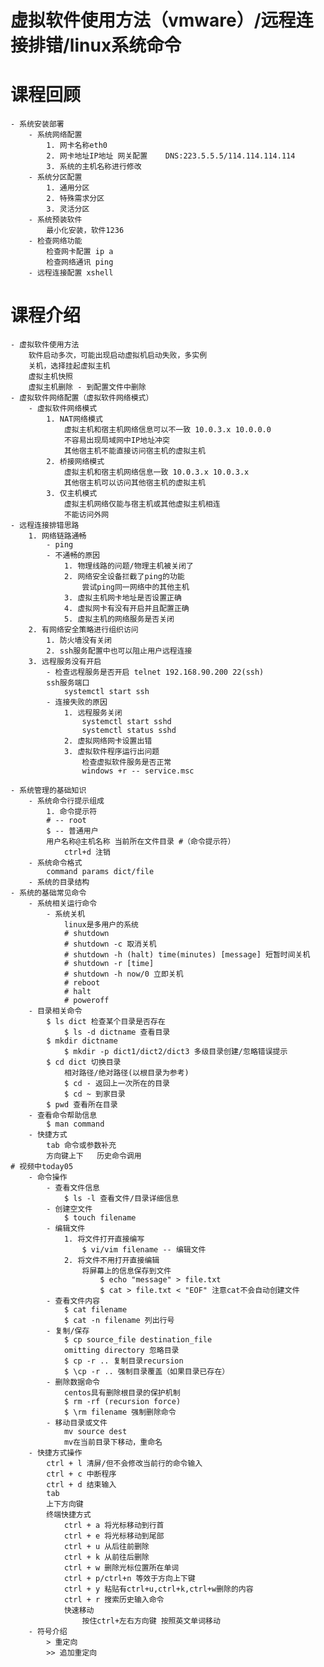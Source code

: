# 虚拟软件使用方法（vmware）/远程连接排错/linux系统命令
# 课程回顾
	- 系统安装部署
		- 系统网络配置
			1. 网卡名称eth0  
			2. 网卡地址IP地址 网关配置	DNS:223.5.5.5/114.114.114.114
			3. 系统的主机名称进行修改
		- 系统分区配置
			1. 通用分区
			2. 特殊需求分区
			3. 灵活分区
		- 系统预装软件
			最小化安装，软件1236
		- 检查网络功能
			检查网卡配置 ip a
			检查网络通讯 ping
		- 远程连接配置 xshell
# 课程介绍
	- 虚拟软件使用方法
		软件启动多次，可能出现启动虚拟机启动失败，多实例
		关机，选择挂起虚拟主机
		虚拟主机快照
		虚拟主机删除 - 到配置文件中删除
	- 虚拟软件网络配置（虚拟软件网络模式）
		- 虚拟软件网络模式
			1. NAT网络模式
				虚拟主机和宿主机网络信息可以不一致 10.0.3.x 10.0.0.0
				不容易出现局域网中IP地址冲突
				其他宿主机不能直接访问宿主机的虚拟主机
			2. 桥接网络模式
				虚拟主机和宿主机网络信息一致 10.0.3.x 10.0.3.x
				其他宿主机可以访问其他宿主机的虚拟主机
			3. 仅主机模式
				虚拟主机网络仅能与宿主机或其他虚拟主机相连
				不能访问外网
	- 远程连接排错思路
		1. 网络链路通畅
			- ping
			- 不通畅的原因
				1. 物理线路的问题/物理主机被关闭了
				2. 网络安全设备拦截了ping的功能
					尝试ping同一网络中的其他主机
				3. 虚拟主机网卡地址是否设置正确
				4. 虚拟网卡有没有开启并且配置正确
				5. 虚拟主机的网络服务是否关闭
		2. 有网络安全策略进行组织访问
			1. 防火墙没有关闭
			2. ssh服务配置中也可以阻止用户远程连接
		3. 远程服务没有开启
			- 检查远程服务是否开启 telnet 192.168.90.200 22(ssh)
			ssh服务端口
				systemctl start ssh
			- 连接失败的原因
				1. 远程服务关闭
					systemctl start sshd
					systemctl status sshd
				2. 虚拟网络网卡设置出错
				3. 虚拟软件程序运行出问题
					检查虚拟软件服务是否正常
					windows +r -- service.msc
					
	- 系统管理的基础知识
		- 系统命令行提示组成
			1. 命令提示符
			# -- root
			$ -- 普通用户
			用户名称@主机名称 当前所在文件目录 #（命令提示符）
				ctrl+d 注销
		- 系统命令格式
			command params dict/file
		- 系统的目录结构
	- 系统的基础常见命令
		- 系统相关运行命令
			- 系统关机
				linux是多用户的系统
				# shutdown
				# shutdown -c 取消关机
				# shutdown -h (halt) time(minutes) [message] 短暂时间关机
				# shutdown -r [time]
				# shutdown -h now/0 立即关机
				# reboot 
				# halt 
				# poweroff 
		- 目录相关命令
			$ ls dict 检查某个目录是否存在
				$ ls -d dictname 查看目录
			$ mkdir dictname
				$ mkdir -p dict1/dict2/dict3 多级目录创建/忽略错误提示
			$ cd dict 切换目录
				相对路径/绝对路径(以根目录为参考)
				$ cd - 返回上一次所在的目录
				$ cd ~ 到家目录
			$ pwd 查看所在目录
		- 查看命令帮助信息
			$ man command
		- 快捷方式
			tab	命令或参数补充
			方向键上下	历史命令调用
	# 视频中today05
		- 命令操作
			- 查看文件信息
				$ ls -l 查看文件/目录详细信息
			- 创建空文件
				$ touch filename
			- 编辑文件
				1. 将文件打开直接编写
					$ vi/vim filename -- 编辑文件
				2. 将文件不用打开直接编辑
					将屏幕上的信息保存到文件
						$ echo "message" > file.txt
						$ cat > file.txt < "EOF" 注意cat不会自动创建文件
			- 查看文件内容
				$ cat filename
				$ cat -n filename 列出行号
			- 复制/保存
				$ cp source_file destination_file
				omitting directory 忽略目录
				$ cp -r .. 复制目录recursion
				$ \cp -r .. 强制目录覆盖（如果目录已存在）
			- 删除数据命令
				centos具有删除根目录的保护机制
				$ rm -rf (recursion force)
				$ \rm filename 强制删除命令
			- 移动目录或文件
				mv source dest
				mv在当前目录下移动，重命名
		- 快捷方式操作
			ctrl + l 清屏/但不会修改当前行的命令输入
			ctrl + c 中断程序
			ctrl + d 结束输入
			tab
			上下方向键
			终端快捷方式
				ctrl + a 将光标移动到行首
				ctrl + e 将光标移动到尾部
				ctrl + u 从后往前删除
				ctrl + k 从前往后删除
				ctrl + w 删除光标位置所在单词
				ctrl + p/ctrl+n 等效于方向上下键
				ctrl + y 粘贴有ctrl+u,ctrl+k,ctrl+w删除的内容
				ctrl + r 搜索历史输入命令
				快速移动
					按住ctrl+左右方向键 按照英文单词移动
		- 符号介绍
			> 重定向
			>> 追加重定向